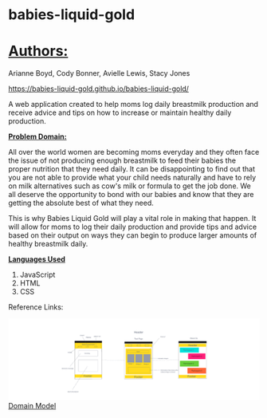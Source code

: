 # babies-liquid-gold

<h1><u>Authors:</u></h1>
Arianne Boyd, Cody Bonner, Avielle Lewis, Stacy Jones

https://babies-liquid-gold.github.io/babies-liquid-gold/

A web application created to help moms log daily breastmilk production and receive advice and tips on how to increase or maintain healthy daily production.

<strong><u>Problem Domain:</u></strong>

All over the world women are becoming moms everyday and they often face the issue of not producing enough breastmilk to feed their babies the proper nutrition that they need daily. It can be disappointing to find out that you are not able to provide what your child needs naturally and have to rely on milk alternatives such as cow's milk or formula to get the job done. We all deserve the opportunity to bond with our babies and know that they are getting the absolute best of what they need.

This is why Babies Liquid Gold will play a vital role in making that happen. It will allow for moms to log their daily production and provide tips and advice based on their output on ways they can begin to produce larger amounts of healthy breastmilk daily.

<strong><u>Languages Used</u></strong>

1. JavaScript
2. HTML
3. CSS

Reference Links:

![WireFrame](img/WireFrame.PNG)
[Domain Model](https://codex-code102.invisionapp.com/freehand/Domain-Model-fD5wyl2gz)